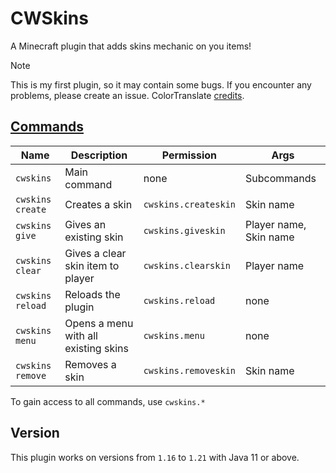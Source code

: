 # CWSkins
A Minecraft plugin that adds skins mechanic on you items!

> [!NOTE]
> This is my first plugin, so it may contain some bugs.
> If you encounter any problems, please create an issue.
> ColorTranslate [credits](https://gitlab.com/kody-simpson/spigot/1.16-color-translator).

## [Commands](src/main/java/me/skellf/cwskins/commands)

| Name             | Description                          | Permission           | Args                    |
|------------------|--------------------------------------|----------------------|-------------------------|
| `cwskins`        | Main command                         | none                 | Subcommands             |
| `cwskins create` | Creates a skin                       | `cwskins.createskin` | Skin name               |
| `cwskins give`   | Gives an existing skin               | `cwskins.giveskin`   | Player name, Skin name  |
| `cwskins clear`  | Gives a clear skin item to player    | `cwskins.clearskin`  | Player name             |
| `cwskins reload` | Reloads the plugin                   | `cwskins.reload`     | none                    |
| `cwskins menu`   | Opens a menu with all existing skins | `cwskins.menu`       | none                    |
| `cwskins remove` | Removes a skin                       | `cwskins.removeskin` | Skin name               |

To gain access to all commands, use `cwskins.*`

## Version
This plugin works on versions from `1.16` to `1.21` with Java 11 or above.
